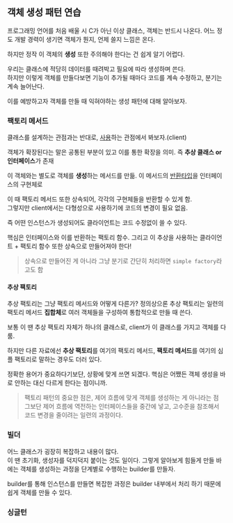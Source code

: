 ## 객체 생성 패턴 연습

프로그래밍 언어를 처음 배울 시 C가 아닌 이상 클래스, 객체는 반드시 나온다.
어느 정도 개발 경력이 생기면 객체가 뭔지, 언제 쓸지 느낌은 온다.

하지만 정작 이 객체의 **생성** 또한 주의해야 한다는 건 쉽게 알기 어렵다.

우리는 클래스에 적당히 데이터를 때려박고 필요에 따라 생성하며 쓴다.  
하지만 이렇게 객체를 만들다보면 기능이 추가될 때마다 코드를 계속 수정하고, 분기는 계속 늘어난다.

이를 예방하고자 객체를 만들 때 익혀야하는 생성 패턴에 대해 알아보자.


### 팩토리 메서드

클래스를 설계하는 관점과는 반대로, <u>사용</u>하는 관점에서 봐보자.(client)

객체가 확장된다는 말은 공통된 부분이 있고 이를 통한 확장을 의미. 즉 **추상 클래스 or 인터페이스**가 존재  

이 객체와는 별도로 객체를 **생성**하는 메서드를 만듦. 이 메서드의 <u>반환타입</u>을 인터페이스의 구현체로  

이 때 팩토리 메서드 또한 상속되어, 각각의 구현체들을 반환할 수 있게 함.  
그렇지만 client에서는 다형성으로 사용하기에 코드의 변경이 필요 없음.


즉 어떤 인스턴스가 생성되어도 클라이언트는 코드 수정없이 쓸 수 있다.

핵심은 인터페이스와 이를 반환하는 팩토리 함수. 그리고 이 추상을 사용하는 클라이언트
\+ 팩토리 함수 또한 상속으로 만들어져야 한다!
> 상속으로 만들어진 게 아니라 그냥 분기로 간단히 처리하면 `simple factory`라고도 함


#### 추상 팩토리

추상 팩토리는 그냥 팩토리 메서드와 어떻게 다른가?
정의상으론 추상 팩토리는 일련의 팩토리 메서드 **집합체**로 여러 객체들을 구성하여 통합적으로 만들 때 쓴다.

보통 이 땐 추상 팩토리 자체가 하나의 클래스로, client가 이 클래스를 가지고 객체를 다룸.

하지만 다른 자료에선 **추상 팩토리**를 여기의 팩토리 메서드, **팩토리 메서드**를 여기의 심플 팩토리로 말하는 경우도 더러 있다.

정확한 용어가 중요하다기보단, 상황에 맞게 쓰면 되겠다. 핵심은 어쨌든 객체 생성을 바로 안하는 대신 다르게 한다는 점이니까.

>팩토리 패턴의 중요한 점은, 제어 흐름에 맞게 객체를 생성하는 게 아니라는 점  
그보단 제어 흐름에 역전하는 인터페이스들을 중간에 넣고, 고수준을 참조해서 코드 변경을 줄이려는 일련의 과정이다.


### 빌더


어느 클래스가 굉장히 복잡하고 내용이 많다.  
이 땐 초기화, 생성자를 덕지덕지 붙이는 것도 일이다. 
그렇게 알아보게 힘들게 만들 바에는 객체를 생성하는 과정을 단계별로 수행하는 builder를 만들자.

builder를 통해 인스턴스를 만들면 복잡한 과정은 builder 내부에서 처리 하기 때문에 쉽게 객체를 만들 수 있다.


### 싱글턴


